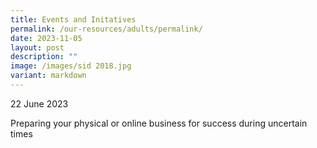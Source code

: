 ```yaml
---
title: Events and Initatives
permalink: /our-resources/adults/permalink/
date: 2023-11-05
layout: post
description: ""
image: /images/sid 2018.jpg
variant: markdown
---
```

22 June 2023

Preparing your physical or online business for success during uncertain times
